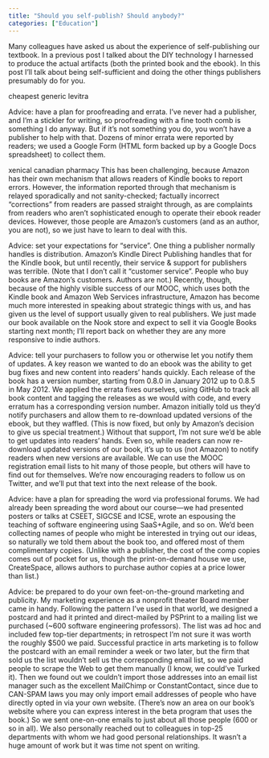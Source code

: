 ```yaml
---
title: "Should you self-publish? Should anybody?"
categories: ["Education"]
---
```



Many colleagues have asked us about the experience of self-publishing our textbook.  In a previous post I talked about the DIY technology I harnessed to produce the actual artifacts (both the printed book and the ebook).  In this post I’ll talk about being self-sufficient and doing the other things publishers presumably do for you.

cheapest generic levitra

Advice: have a plan for proofreading and errata. I’ve never had a publisher, and I’m a stickler for writing, so proofreading with a fine tooth comb is something I do anyway. But if it’s not something you do, you won’t have a publisher to help with that.  Dozens of minor errata were reported by readers; we used a Google Form (HTML form backed up by a Google Docs spreadsheet) to collect them.

xenical canadian pharmacy This has been challenging, because Amazon has their own mechanism that allows readers of Kindle books to report errors.  However, the information reported through that mechanism is relayed sporadically and not sanity-checked; factually incorrect “corrections” from readers are passed straight through, as are complaints from readers who aren’t sophisticated enough to operate their ebook reader devices.  However, those people are Amazon’s customers (and as an author, you are not), so we just have to learn to deal with this.

Advice: set your expectations for “service”. One thing a publisher normally handles is distribution. Amazon’s Kindle Direct Publishing handles that for the Kindle book, but until recently, their service & support for publishers was terrible. (Note that I don’t call it “customer service”. People who buy books are Amazon’s customers. Authors are not.) Recently, though, because of the highly visible success of our MOOC, which uses both the Kindle book and Amazon Web Services infrastructure, Amazon has become much more interested in speaking about strategic things with us, and has given us the level of support usually given to real publishers. We just made our book available on the Nook store and expect to sell it via Google Books starting next month; I’ll report back on whether they are any more responsive to indie authors.


Advice: tell your purchasers to follow you or otherwise let you notify them of updates. A key reason we wanted to do an ebook was the ability to get bug fixes and new content into readers’ hands quickly.  Each release of the book has a version number, starting from 0.8.0 in January 2012 up to 0.8.5 in May 2012.  We applied the errata fixes ourselves, using GitHub to track all book content and tagging the releases as we would with code, and every erratum has a corresponding version number.  Amazon initially told us they’d notify purchasers and allow them to re-download updated versions of the ebook, but they waffled.  (This is now fixed, but only by Amazon’s decision to give us special treatment.)  Without that support, I’m not sure we’d be able to get updates into readers’ hands.  Even so, while readers can now re-download updated versions of our book, it’s up to us (not Amazon) to notify readers when new versions are available.  We can use the MOOC registration email lists to hit many of those people, but others will have to find out for themselves.  We’re now encouraging readers to follow us on Twitter, and we’ll put that text into the next release of the book.


Advice: have a plan for spreading the word via professional forums.  We had already been spreading the word about our course—we had presented posters or talks at CSEET, SIGCSE and ICSE, wrote an  espousing the teaching of software engineering using SaaS+Agile, and so on.  We’d been collecting names of people who might be interested in trying out our ideas, so naturally we told them about the book too, and offered most of them complimentary copies.  (Unlike with a publisher, the cost of the comp copies comes out of pocket for us, though the print-on-demand house we use, CreateSpace, allows authors to purchase author copies at a price lower than list.)


Advice: be prepared to do your own feet-on-the-ground marketing and publicity.  My marketing experience as a nonprofit theater Board member came in handy.  Following the pattern I’ve used in that world, we designed a postcard and had it printed and direct-mailed by PSPrint to a mailing list we purchased (~600 software engineering professors). The list was ad hoc and included few top-tier departments; in retrospect I’m not sure it was worth the roughly $500 we paid. Successful practice in arts marketing is to follow the postcard with an email reminder a week or two later, but the firm that sold  us the list wouldn’t sell us the corresponding email list, so we paid people to scrape the Web to get them manually (I know, we could’ve Turked it). Then we found out we couldn’t import those addresses into an email list manager such as the excellent MailChimp or ConstantContact, since due to CAN-SPAM laws you may only import email addresses of people who have directly opted in via your own website.  (There’s now an area on our book’s website where you can express interest in the beta program that uses the book.)  So we sent one-on-one emails to just about all those people (600 or so in all).  We also personally reached out to colleagues in top-25 departments with whom we had good personal relationships.  It wasn’t a huge amount of work but it was time not spent on writing.
